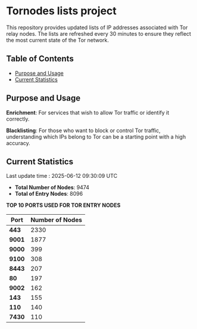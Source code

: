 # Tornodes lists project

This repository provides updated lists of IP addresses associated with Tor relay nodes. The lists are refreshed every 30 minutes to ensure they reflect the most current state of the Tor network.

## Table of Contents

- [Purpose and Usage](#purpose-and-usage)
- [Current Statistics](#current-statistics)


## Purpose and Usage

**Enrichment**: For services that wish to allow Tor traffic or identify it correctly.

**Blacklisting**: For those who want to block or control Tor traffic, understanding which IPs belong to Tor can be a starting point with a high accuracy.

## Current Statistics

Last update time : 2025-06-12 09:30:09 UTC

- **Total Number of Nodes**: 9474
- **Total of Entry Nodes**: 8096

**TOP 10 PORTS USED FOR TOR ENTRY NODES**

| **Port** | **Number of Nodes** |
|------|-----------------|
| **443**   | 2330  |
| **9001**   | 1877  |
| **9000**   | 399  |
| **9100**   | 308  |
| **8443**   | 207  |
| **80**   | 197  |
| **9002**   | 162  |
| **143**   | 155  |
| **110**   | 140  |
| **7430**   | 110  |

